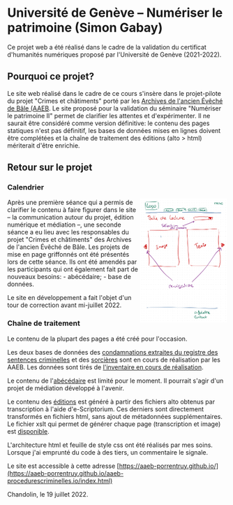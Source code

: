 # Université de Genève – Numériser le patrimoine (Simon Gabay)

Ce projet web a été réalisé dans le cadre de la validation du certificat d'humanités numériques proposé par l'Université de Genève (2021-2022). 

## Pourquoi ce projet? 
Le site web réalisé dans le cadre de ce cours s'insère dans le projet-pilote du projet "Crimes et châtiments" porté par les [Archives de l'ancien Évêché de Bâle (AAEB](www.aaeb.ch). Le site proposé pour la validation du séminaire "Numériser le patrimoine II" permet de clarifier les attentes et d'expérimenter. Il ne saurait être considéré comme version définitive: le contenu des pages statiques n'est pas définitif, les bases de données mises en lignes doivent être complétées et la chaîne de traitement des éditions (alto > html) mériterait d'être enrichie.

## Retour sur le projet
### Calendrier 
<img src="photos/AAEB-11.jpeg" style="align:right; float:right; width:200px;">
Après une première séance qui a permis de clarifier le contenu à faire figurer dans le site –  la communication autour du projet, édition numérique et médiation –, une seconde séance a eu lieu avec les responsables du projet "Crimes et châtiments" des Archives de l'ancien Évêché de Bâle. Les projets de mise en page griffonnés ont été présentés lors de cette séance. Ils ont été amendés par les participants qui ont également fait part de nouveaux besoins: 
- abécédaire;
- base de données. 

Le site en développement a fait l'objet d'un tour de correction avant mi-juillet 2022. 
### Chaîne de traitement
Le contenu de la plupart des pages a été créé pour l'occasion. 

Les deux bases de données des [condamnations extraites du registre des sentences criminelles](bdd_cod205a.html) et des [sorcières](bdd_sorciere.html) sont en cours de réalisation par les AAEB. Les données sont tirés de [l'inventaire en cours de réalisation](https://archives-aaeb.jura.ch/suchinfo.aspx). 

Le contenu de l'[abécédaire](abecedaire.html) est limité pour le moment. Il pourrait s'agir d'un projet de médiation développé à l'avenir. 

Le contenu des [éditions](lecture.html) est généré à partir des fichiers alto obtenus par transcription à l'aide d'e-Scriptorium. Ces derniers sont directement transformés en fichiers html, sans ajout de métadonnées supplémentaires. Le fichier xslt qui permet de générer chaque page (transcription et image) est [disponible](scripts/ALTOtoHTML_v2.xsl).

L'architecture html et feuille de style css ont été réalisés par mes soins. Lorsque j'ai emprunté du code à des tiers, un commentaire le signale.

Le site est accessible à cette adresse [https://aaeb-porrentruy.github.io/](https://aaeb-porrentruy.github.io/aaeb-procedurescriminelles.io/index.html)

Chandolin, le 19 juillet 2022. 

